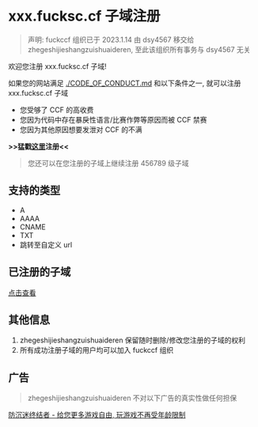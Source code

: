 # xxx.fucksc.cf 子域注册

> 声明: fuckccf 组织已于 2023.1.14 由 dsy4567 移交给 zhegeshijieshangzuishuaideren, 至此该组织所有事务与 dsy4567 无关

欢迎您注册 xxx.fucksc.cf 子域!

如果您的网站满足 [./CODE_OF_CONDUCT.md](CODE_OF_CONDUCT) 和以下条件之一, 就可以注册 xxx.fucksc.cf 子域

- 您受够了 CCF 的高收费
- 您因为代码中存在暴戾性语言/比赛作弊等原因而被 CCF 禁赛
- 您因为其他原因想要发泄对 CCF 的不满

**>>猛戳[这里](https://github.com/fuckccf/fuckccf.github.io/issues/new/choose)注册<<**

> 您还可以在您注册的子域上继续注册 456789 级子域

## 支持的类型

- A
- AAAA
- CNAME
- TXT
- 跳转至自定义 url

## 已注册的子域

[点击查看](reg.md)

## 其他信息

1. zhegeshijieshangzuishuaideren 保留随时删除/修改您注册的子域的权利
2. 所有成功注册子域的用户均可以加入 fuckccf 组织

## 广告

> zhegeshijieshangzuishuaideren 不对以下广告的真实性做任何担保

[防沉迷终结者 - 给您更多游戏自由, 玩游戏不再受年龄限制](https://fcm.dsy4567.cf/)
